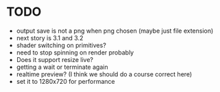 # TODO

* output save is not a png when png chosen (maybe just file extension)
* next story is 3.1 and 3.2
* shader switching on primitives?
* need to stop spinning on render probably
* Does it support resize live?
* getting a wait or terminate again
* realtime preview? (I think we should do a course correct here)
* set it to 1280x720 for performance
